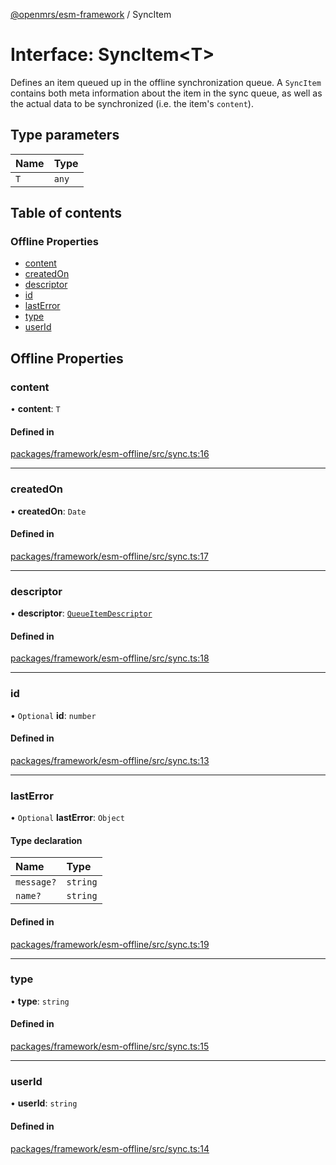 [@openmrs/esm-framework](../API.md) / SyncItem

# Interface: SyncItem<T\>

Defines an item queued up in the offline synchronization queue.
A `SyncItem` contains both meta information about the item in the sync queue, as well as the
actual data to be synchronized (i.e. the item's `content`).

## Type parameters

| Name | Type |
| :------ | :------ |
| `T` | `any` |

## Table of contents

### Offline Properties

- [content](SyncItem.md#content)
- [createdOn](SyncItem.md#createdon)
- [descriptor](SyncItem.md#descriptor)
- [id](SyncItem.md#id)
- [lastError](SyncItem.md#lasterror)
- [type](SyncItem.md#type)
- [userId](SyncItem.md#userid)

## Offline Properties

### content

• **content**: `T`

#### Defined in

[packages/framework/esm-offline/src/sync.ts:16](https://github.com/Vishal772-pixel/openmrs-esm-core/blob/main/packages/framework/esm-offline/src/sync.ts#L16)

___

### createdOn

• **createdOn**: `Date`

#### Defined in

[packages/framework/esm-offline/src/sync.ts:17](https://github.com/Vishal772-pixel/openmrs-esm-core/blob/main/packages/framework/esm-offline/src/sync.ts#L17)

___

### descriptor

• **descriptor**: [`QueueItemDescriptor`](QueueItemDescriptor.md)

#### Defined in

[packages/framework/esm-offline/src/sync.ts:18](https://github.com/Vishal772-pixel/openmrs-esm-core/blob/main/packages/framework/esm-offline/src/sync.ts#L18)

___

### id

• `Optional` **id**: `number`

#### Defined in

[packages/framework/esm-offline/src/sync.ts:13](https://github.com/Vishal772-pixel/openmrs-esm-core/blob/main/packages/framework/esm-offline/src/sync.ts#L13)

___

### lastError

• `Optional` **lastError**: `Object`

#### Type declaration

| Name | Type |
| :------ | :------ |
| `message?` | `string` |
| `name?` | `string` |

#### Defined in

[packages/framework/esm-offline/src/sync.ts:19](https://github.com/Vishal772-pixel/openmrs-esm-core/blob/main/packages/framework/esm-offline/src/sync.ts#L19)

___

### type

• **type**: `string`

#### Defined in

[packages/framework/esm-offline/src/sync.ts:15](https://github.com/Vishal772-pixel/openmrs-esm-core/blob/main/packages/framework/esm-offline/src/sync.ts#L15)

___

### userId

• **userId**: `string`

#### Defined in

[packages/framework/esm-offline/src/sync.ts:14](https://github.com/Vishal772-pixel/openmrs-esm-core/blob/main/packages/framework/esm-offline/src/sync.ts#L14)
